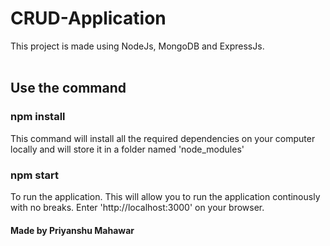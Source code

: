 # CRUD-Application
This project is made using NodeJs, MongoDB and ExpressJs.</br>
</br>
## Use the command </br>
### npm install
This command will install all the required dependencies on your computer locally and will store it in a folder named 'node_modules'

### npm start
To run the application. This will allow you to run the application continously with no breaks. Enter 'http://localhost:3000' on your browser.</br>

#### Made by Priyanshu Mahawar
